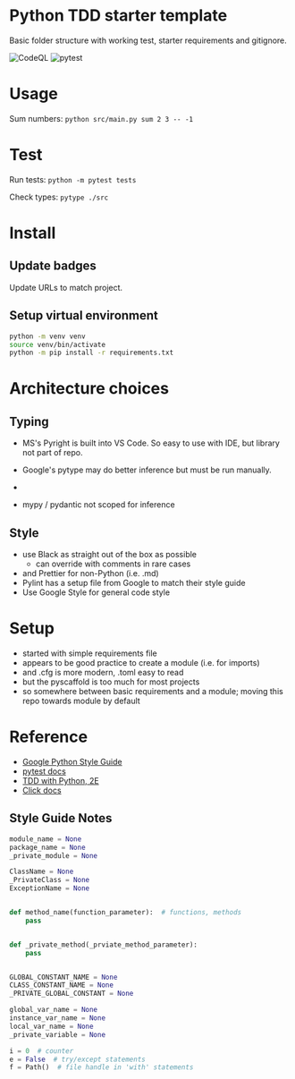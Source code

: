 # Python TDD starter template

Basic folder structure with working test, starter requirements and gitignore.

![CodeQL](https://github.com/lifekaizen/template-python/actions/workflows/codeql-analysis.yml/badge.svg)
![pytest](https://github.com/lifekaizen/template-python/actions/workflows/pytest.yml/badge.svg)

# Usage

Sum numbers:
`python src/main.py sum 2 3 -- -1`

# Test

Run tests:
`python -m pytest tests`

Check types:
`pytype ./src`

# Install

## Update badges

Update URLs to match project.

## Setup virtual environment

```sh
python -m venv venv
source venv/bin/activate
python -m pip install -r requirements.txt
```

# Architecture choices

## Typing

- MS's Pyright is built into VS Code. So easy to use with IDE, but library not part of repo.

- Google's pytype may do better inference but must be run manually.
-
- mypy / pydantic not scoped for inference

## Style

- use Black as straight out of the box as possible
  - can override with comments in rare cases
- and Prettier for non-Python (i.e. .md)
- Pylint has a setup file from Google to match their style guide
- Use Google Style for general code style

# Setup

- started with simple requirements file
- appears to be good practice to create a module (i.e. for imports)
- and .cfg is more modern, .toml easy to read
- but the pyscaffold is too much for most projects
- so somewhere between basic requirements and a module; moving this repo towards module by default

# Reference

- [Google Python Style Guide](https://google.github.io/styleguide/pyguide.html)
- [pytest docs](https://docs.pytest.org/en/6.2.x/example/index.html)
- [TDD with Python, 2E](https://learning.oreilly.com/library/view/test-driven-development-with/9781491958698/part01.html#part1)
- [Click docs](https://click.palletsprojects.com/en/8.0.x/#documentation)

## Style Guide Notes

```py
module_name = None
package_name = None
_private_module = None

ClassName = None
_PrivateClass = None
ExceptionName = None


def method_name(function_parameter):  # functions, methods
    pass


def _private_method(_prviate_method_parameter):
    pass


GLOBAL_CONSTANT_NAME = None
CLASS_CONSTANT_NAME = None
_PRIVATE_GLOBAL_CONSTANT = None

global_var_name = None
instance_var_name = None
local_var_name = None
_private_variable = None

i = 0  # counter
e = False  # try/except statements
f = Path()  # file handle in 'with' statements
```
